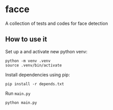 # facce

A collection of tests and codes for face detection

## How to use it

Set up a and activate new python venv:

```shell
python -m venv .venv
source .venv/bin/activate
```

Install dependencies using pip:

```shell
pip install -r depends.txt
```

Run `main.py`

```shell
python main.py
```
